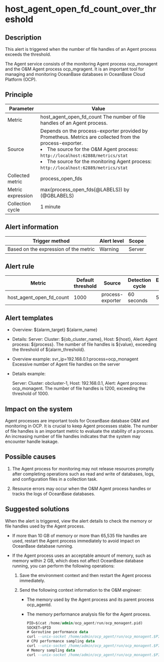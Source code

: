 # host_agent_open_fd_count_over_threshold

## Description

This alert is triggered when the number of file handles of an Agent process exceeds the threshold.

The Agent service consists of the monitoring Agent process ocp_monagent and the O\&M Agent process ocp_mgragent. It is an important tool for managing and monitoring OceanBase databases in OceanBase Cloud Platform (OCP).

## Principle

|     Parameter     |                                                                                                                                                                                                      Value                                                                                                                                                                                                       |
|-------------------|------------------------------------------------------------------------------------------------------------------------------------------------------------------------------------------------------------------------------------------------------------------------------------------------------------------------------------------------------------------------------------------------------------------|
| Metric            | host_agent_open_fd_count The number of file handles of an Agent process.                                                                                                                                                                                                                                                                                                                         |
| Source | Depends on the process-exporter provided by Prometheus. Metrics are collected from the process-exporter. <li>The source for the O\&M Agent process: `http://localhost:62888/metrics/stat`</li><li> The source for the monitoring Agent process: `http://localhost:62889/metrics/stat`   </li> |
| Collected metric  | process_open_fds                                                                                                                                                                                                                                                                                                                                                                                                 |
| Metric expression | max(process_open_fds{@LABELS}) by (@GBLABELS)                                                                                                                                                                                                                                                                                                                                                                    |
| Collection cycle  | 1 minute                                                                                                                                                                                                                                                                                                                                                                                                         |

## Alert information

|            Trigger method             | Alert level | Scope  |
|---------------------------------------|-------------|--------|
| Based on the expression of the metric | Warning     | Server |

## Alert rule

|          Metric          | Default threshold |      Source      | Detection cycle | Elimination cycle |
|--------------------------|-------------------|------------------|-----------------|-------------------|
| host_agent_open_fd_count | 1000              | process-exporter | 60 seconds      | 5 minutes         |

## Alert templates

* Overview: \${alarm_target} ${alarm_name}

* Details:
  Server: Cluster: ${ob_cluster_name}, Host: ${host}, Alert: Agent process: \${process}. The number of file handles is \${value}, exceeding the threshold of ${alarm_threshold}.
  
* Overview example:
  svr_ip=192.168.0.1:process=ocp_monagent Excessive number of Agent file handles on the server

* Details example:

  Server: Cluster: obcluster-1, Host: 192.168.0.1, Alert: Agent process: ocp_monagent. The number of file handles is 1200, exceeding the threshold of 1000.
  
## Impact on the system

Agent processes are important tools for OceanBase database O\&M and monitoring in OCP. It is crucial to keep Agent processes stable. The number of file handles is an important metric to evaluate the stability of a process. An increasing number of file handles indicates that the system may encounter handle leakage.

## Possible causes

1. The Agent process for monitoring may not release resources promptly after completing operations such as read and write of databases, logs, and configuration files in a collection task.

2. Resource errors may occur when the O\&M Agent process handles or tracks the logs of OceanBase databases.

## Suggested solutions

When the alert is triggered, view the alert details to check the memory or file handles used by the Agent process.

* If more than 10 GB of memory or more than 65,535 file handles are used, restart the Agent process immediately to avoid impact on OceanBase database running.

* If the Agent process uses an acceptable amount of memory, such as memory within 2 GB, which does not affect OceanBase database running, you can perform the following operations:

  1. Save the environment context and then restart the Agent process immediately.

  2. Send the following context information to the O\&M engineer:

     * The memory used by the Agent process and its parent process ocp_agentd.

     * The memory performance analysis file for the Agent process.

       ```sql
       PID=$(cat /home/admin/ocp_agent/run/ocp_monagent.pid)
       SOCKET=$PID
       # Goroutine performance data
       curl --unix-socket /home/admin/ocp_agent/run/ocp_monagent.$PID.sock http://11/debug/pprof/goroutine?debug=1 --output /tmp/goroutine.txt
       # CPU performance sampling data
       curl --unix-socket /home/admin/ocp_agent/run/ocp_monagent.$PID.sock http://localhost/debug/pprof/profile?seconds=30 --output pprof.profile.gz
       # Memory sampling data
       curl --unix-socket /home/admin/ocp_agent/run/ocp_monagent.$PID.sock http://localhost/debug/pprof/heap --output pprof.heap.gz
       ```
